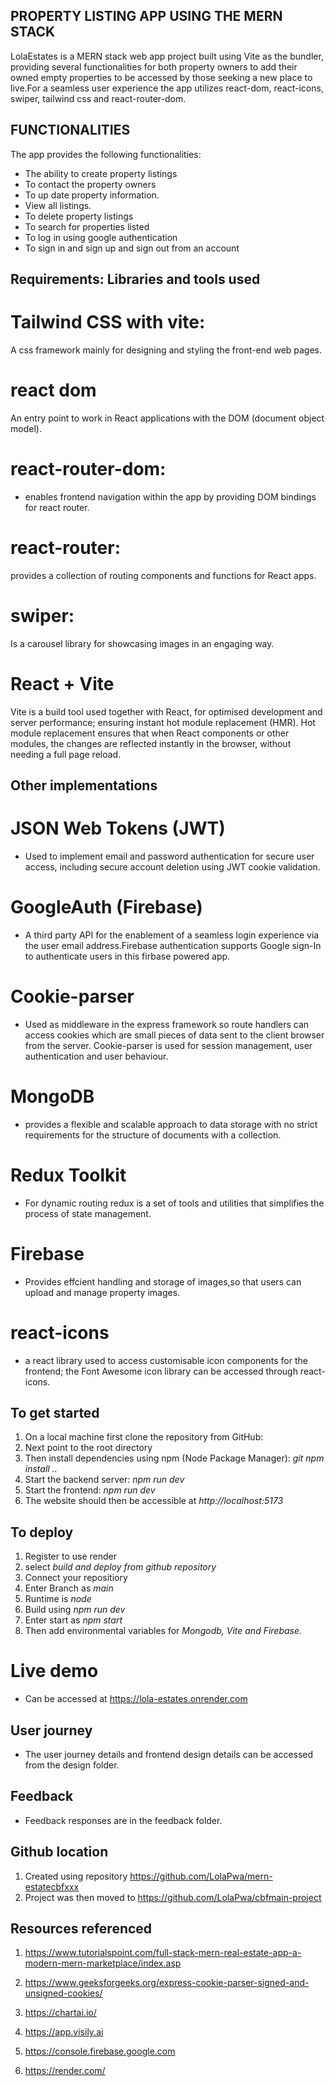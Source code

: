 ## PROPERTY LISTING APP USING THE MERN STACK

LolaEstates is a MERN stack web app project built using Vite as the bundler, providing several functionalities for both property owners to add 
their owned empty properties to be accessed by those seeking a new place to live.For a seamless user experience the app utilizes react-dom,
react-icons, swiper, tailwind css and react-router-dom.

## FUNCTIONALITIES
The app provides the following functionalities:
- The ability to create property listings
- To contact the property owners
- To up date property information.
- View all listings.
- To delete property listings
- To search for properties listed
- To log in using google authentication
- To sign in and sign up and sign out from an account

## Requirements:  Libraries and tools used
# Tailwind CSS with vite: 
A css framework mainly for designing and styling the front-end web pages.
# react dom
An entry point to work in React applications with the DOM (document object model).
# react-router-dom: 
- enables frontend navigation within the app by providing DOM bindings for react router.
# react-router:
provides a collection of routing components and functions for React apps.
# swiper:
Is a carousel library for showcasing images in an engaging way.

# React + Vite
Vite is a build tool used together with React, for optimised development and server performance; ensuring instant hot module replacement (HMR). Hot module replacement ensures that when React components or other modules, the changes are reflected instantly in the browser, without needing a full page reload.

## Other implementations
# JSON Web Tokens (JWT)
- Used to implement email and password authentication for secure user access, including secure account deletion using JWT cookie validation.
# GoogleAuth (Firebase)
- A third party API for the enablement of a seamless login experience via the user email address.Firebase authentication supports Google sign-In to authenticate users in this firbase powered app.
# Cookie-parser
- Used as middleware in the express framework so route handlers can access cookies which are small pieces of data sent to the client browser from the server. Cookie-parser is used for session management, user authentication and user behaviour.
# MongoDB
- provides a flexible and scalable approach to data storage with no strict requirements for the structure of documents with a collection.
# Redux Toolkit
- For dynamic routing redux is a set of tools and utilities that simplifies the process of state management.
# Firebase
- Provides effcient handling and storage of images,so that users can upload and manage property images.
# react-icons
-  a react library used to access customisable icon components for the frontend; the Font Awesome icon library can be accessed through react-icons.

## To get started
1. On a local machine first clone the repository from GitHub: 
2. Next point to the root directory 
3. Then install dependencies using npm (Node Package Manager): *git npm install ..*
4. Start the backend server: *npm run dev*
5. Start the frontend: *npm run dev*
6. The website should then be accessible at *http://localhost:5173*

## To deploy
1. Register to use render
2. select *build and deploy from github repository*
3. Connect your repositiory
4. Enter Branch as *main*
5. Runtime is *node*
6. Build using *npm run dev*
7. Enter start as  *npm start*
8. Then add environmental variables for *Mongodb, Vite and Firebase.*

# Live demo
- Can be accessed at https://lola-estates.onrender.com

## User journey
- The user journey details and frontend design details can be accessed from the design folder. 
## Feedback
- Feedback responses are in the feedback folder.

## Github location 
1. Created using repository https://github.com/LolaPwa/mern-estatecbfxxx
2. Project was then moved to https://github.com/LolaPwa/cbfmain-project

## Resources referenced
1. https://www.tutorialspoint.com/full-stack-mern-real-estate-app-a-modern-mern-marketplace/index.asp

2. https://www.geeksforgeeks.org/express-cookie-parser-signed-and-unsigned-cookies/
3. https://chartai.io/
4. https://app.visily.ai
5. https://console.firebase.google.com
6. https://render.com/